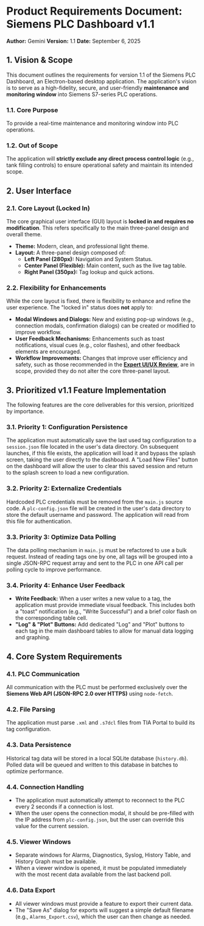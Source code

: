 # Product Requirements Document: Siemens PLC Dashboard v1.1

**Author:** Gemini
**Version:** 1.1
**Date:** September 6, 2025

## 1. Vision & Scope

This document outlines the requirements for version 1.1 of the Siemens PLC Dashboard, an Electron-based desktop application. The application's vision is to serve as a high-fidelity, secure, and user-friendly **maintenance and monitoring window** into Siemens S7-series PLC operations.

### 1.1. Core Purpose
To provide a real-time maintenance and monitoring window into PLC operations.

### 1.2. Out of Scope
The application will **strictly exclude any direct process control logic** (e.g., tank filling controls) to ensure operational safety and maintain its intended scope.

## 2. User Interface

### 2.1. Core Layout (Locked In)

The core graphical user interface (GUI) layout is **locked in and requires no modification**. This refers specifically to the main three-panel design and overall theme.

*   **Theme:** Modern, clean, and professional light theme.
*   **Layout:** A three-panel design composed of:
    *   **Left Panel (280px):** Navigation and System Status.
    *   **Center Panel (Flexible):** Main content, such as the live tag table.
    *   **Right Panel (350px):** Tag lookup and quick actions.

### 2.2. Flexibility for Enhancements

While the core layout is fixed, there is flexibility to enhance and refine the user experience. The "locked in" status does **not** apply to:

*   **Modal Windows and Dialogs:** New and existing pop-up windows (e.g., connection modals, confirmation dialogs) can be created or modified to improve workflow.
*   **User Feedback Mechanisms:** Enhancements such as toast notifications, visual cues (e.g., color flashes), and other feedback elements are encouraged.
*   **Workflow Improvements:** Changes that improve user efficiency and safety, such as those recommended in the **[Expert UI/UX Review](./EXPERT_UI_UX_REVIEW.md)**, are in scope, provided they do not alter the core three-panel layout.

## 3. Prioritized v1.1 Feature Implementation

The following features are the core deliverables for this version, prioritized by importance.

### 3.1. Priority 1: Configuration Persistence

The application must automatically save the last used tag configuration to a `session.json` file located in the user's data directory. On subsequent launches, if this file exists, the application will load it and bypass the splash screen, taking the user directly to the dashboard. A "Load New Files" button on the dashboard will allow the user to clear this saved session and return to the splash screen to load a new configuration.

### 3.2. Priority 2: Externalize Credentials

Hardcoded PLC credentials must be removed from the `main.js` source code. A `plc-config.json` file will be created in the user's data directory to store the default username and password. The application will read from this file for authentication.

### 3.3. Priority 3: Optimize Data Polling

The data polling mechanism in `main.js` must be refactored to use a bulk request. Instead of reading tags one by one, all tags will be grouped into a single JSON-RPC request array and sent to the PLC in one API call per polling cycle to improve performance.

### 3.4. Priority 4: Enhance User Feedback

*   **Write Feedback:** When a user writes a new value to a tag, the application must provide immediate visual feedback. This includes both a "toast" notification (e.g., "Write Successful") and a brief color flash on the corresponding table cell.
*   **"Log" & "Plot" Buttons:** Add dedicated "Log" and "Plot" buttons to each tag in the main dashboard tables to allow for manual data logging and graphing.

## 4. Core System Requirements

### 4.1. PLC Communication
All communication with the PLC must be performed exclusively over the **Siemens Web API (JSON-RPC 2.0 over HTTPS)** using `node-fetch`.

### 4.2. File Parsing
The application must parse `.xml` and `.s7dcl` files from TIA Portal to build its tag configuration.

### 4.3. Data Persistence
Historical tag data will be stored in a local SQLite database (`history.db`). Polled data will be queued and written to this database in batches to optimize performance.

### 4.4. Connection Handling
*   The application must automatically attempt to reconnect to the PLC every 2 seconds if a connection is lost.
*   When the user opens the connection modal, it should be pre-filled with the IP address from `plc-config.json`, but the user can override this value for the current session.

### 4.5. Viewer Windows
*   Separate windows for Alarms, Diagnostics, Syslog, History Table, and History Graph must be available.
*   When a viewer window is opened, it must be populated immediately with the most recent data available from the last backend poll.

### 4.6. Data Export
*   All viewer windows must provide a feature to export their current data.
*   The "Save As" dialog for exports will suggest a simple default filename (e.g., `Alarms_Export.csv`), which the user can then change as needed.
